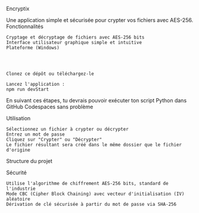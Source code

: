 Encryptix

Une application simple et sécurisée pour crypter vos fichiers avec AES-256.
Fonctionnalités

    Cryptage et décryptage de fichiers avec AES-256 bits
    Interface utilisateur graphique simple et intuitive
    Plateforme (Windows)
    



    Clonez ce dépôt ou téléchargez-le

    Lancez l'application : 
    npm run devStart


En suivant ces étapes, tu devrais pouvoir exécuter ton script Python dans GitHub Codespaces sans problème

Utilisation

    Sélectionnez un fichier à crypter ou décrypter
    Entrez un mot de passe
    Cliquez sur "Crypter" ou "Décrypter"
    Le fichier résultant sera créé dans le même dossier que le fichier d'origine

Structure du projet

  

Sécurité

    Utilise l'algorithme de chiffrement AES-256 bits, standard de l'industrie
    Mode CBC (Cipher Block Chaining) avec vecteur d'initialisation (IV) aléatoire
    Dérivation de clé sécurisée à partir du mot de passe via SHA-256




